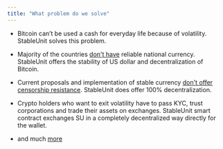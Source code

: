 ```yaml
---
title: "What problem do we solve"
---
```

- Bitcoin can’t be used a cash for everyday life because of volatility. StableUnit solves this problem.

- Majority of the countries [don't have](https://medium.com/@lebed.2045/fiat-currencies-are-s-coins-too-c0c47f9612b0) reliable national currency. StableUnit offers the stability of US dollar and decentralization of Bitcoin.

- Current proposals and implementation of stable currency [don't offer censorship resistance](https://blog.goodaudience.com/gemini-can-make-gusd-non-transferrable-at-any-moment-code-review-a28d58ef6a61). StableUnit does offer 100% decentralization. 

- Crypto holders who want to exit volatility have to pass KYC, trust corporations and trade their assets on exchanges.  StableUnit smart contract exchanges SU in a completely decentralized way directly for the wallet. 

- and much [more](/#usecases) 
